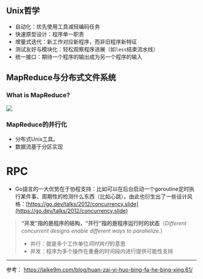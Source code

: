 ## Unix哲学
- 自动化：优先使用工具减轻编码任务
- 快速原型设计：程序单一职责
- 增量式迭代：新工作对应新程序，而非旧程序新特征
- 测试友好与模块化：轻松观察程序进展（如`less`结束流水线）
- 统一接口：期待一个程序的输出成为另一个程序的输入
## MapReduce与分布式文件系统
### What is MapReduce?
![](http://img.070077.xyz/20220823012410.png)

### MapReduce的并行化
- 分布式Unix工具。
- 数据流基于分区实现
# RPC
- Go語言的一大优势在于协程支持：比如可以在后台启动一个goroutine定时执行某件事、周期性的检测什么东西（比如心跳）。由此也衍生出了一些设计风格：[https://go.dev/talks/2012/concurrency.slide](https://go.dev/talks/2012/concurrency.slide)
> **“并发”指的是程序的结构，“并行”指的是程序运行时的状态**（*Different concurrent designs enable different ways to parallelize.*）
> - 并行：就是多个工作单位*同时执行*的意思
> - 并发：程序为多个操作在重叠的时间段内进行提供可能性支持

---
参考：
https://laike9m.com/blog/huan-zai-yi-huo-bing-fa-he-bing-xing,61/